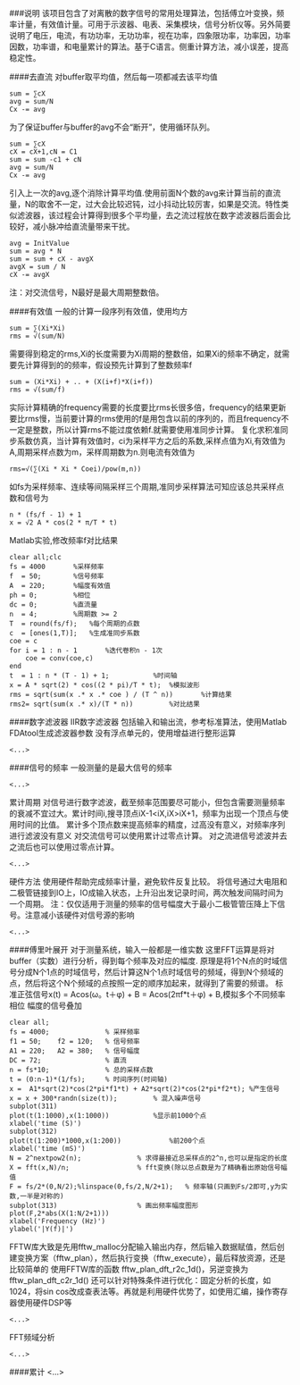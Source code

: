###说明
该项目包含了对离散的数字信号的常用处理算法，包括傅立叶变换，频率计量，有效值计量。可用于示波器、电表、采集模块，信号分析仪等。另外简要说明了电压，电流，有功功率，无功功率，视在功率，四象限功率，功率因，功率因数，功率谱，和电量累计的算法。基于C语言。侧重计算方法，减小误差，提高稳定性。

####去直流
对buffer取平均值，然后每一项都减去该平均值

	sum = ∑cX
	avg = sum/N
	Cx -= avg

为了保证buffer与buffer的avg不会“断开”，使用循环队列。

	sum = ∑cX
	cX = cX+1,cN = C1
	sum = sum -c1 + cN
	avg = sum/N
	Cx -= avg

引入上一次的avg,逐个消除计算平均值.使用前面N个数的avg来计算当前的直流量，N的取舍不一定，过大会比较迟钝，过小抖动比较厉害，如果是交流。特性类似滤波器，该过程会计算得到很多个平均量，去之流过程放在数字滤波器后面会比较好，减小脉冲给直流量带来干扰。

	avg = InitValue
	sum = avg * N
	sum = sum + cX - avgX
	avgX = sum / N
	cX -= avgX

注：对交流信号，N最好是最大周期整数倍。

####有效值
一般的计算一段序列有效值，使用均方

	sum = ∑(Xi*Xi)
	rms = √(sum/N)

需要得到稳定的rms,Xi的长度需要为Xi周期的整数倍，如果Xi的频率不确定，就需要先计算得到的的频率，假设预先计算到了整数频率f

	sum = (Xi*Xi) + .. + (X(i+f)*X(i+f))
	rms = √(sum/f)

实际计算精确的frequency需要的长度要比rms长很多倍，frequency的结果更新要比rms慢，当前要计算的rms使用的f是用包含以前的序列的，而且frequency不一定是整数，所以计算rms不能过度依赖f.就需要使用准同步计算。
复化求积准同步系数仿真，当计算有效值时，ci为采样平方之后的系数,采样点值为Xi,有效值为A,周期采样点数为m，采样周期数为n.则电流有效值为

	rms=√(∑(Xi * Xi * Coei)/pow(m,n))

如fs为采样频率、连续等间隔采样三个周期,准同步采样算法可知应该总共采样点数和信号为

	n * (fs/f - 1) + 1
	x = √2 A * cos(2 * π/T * t)

Matlab实验,修改频率f对比结果

	clear all;clc  
	fs = 4000		%采样频率
	f  = 50;		%信号频率
	A  = 220;		%幅度有效值
	ph = 0;			%相位
	dc = 0;			%直流量
	n  = 4;			%周期数 >= 2
	T  = round(fs/f);	%每个周期的点数
	c  = [ones(1,T)];	%生成准同步系数
	coe = c
	for i = 1 : n - 1		%迭代卷积n - 1次
	    coe = conv(coe,c)
	end
	t  = 1 : n * (T - 1) + 1;			%时间轴
	x = A * sqrt(2) * cos((2 * pi)/T * t);	%模拟波形
	rms = sqrt(sum(x .* x .* coe ) / (T ^ n))		%计算结果
	rms2= sqrt(sum(x .* x)/(T * n))			%对比结果

####数字滤波器
IIR数字滤波器
包括输入和输出流，参考标准算法，使用Matlab FDAtool生成滤波器参数
没有浮点单元的，使用增益进行整形运算

	<...>


####信号的频率
一般测量的是最大信号的频率

	<...>

累计周期
对信号进行数字滤波，截至频率范围要尽可能小，但包含需要测量频率的衰减不宜过大。累计时间i,搜寻顶点iX-1<iX,iX>iX+1，频率为出现一个顶点与使用时间的比值。
累计多个顶点数来提高频率的精度，过高没有意义，对频率序列进行滤波没有意义
对交流信号可以使用累计过零点计算。
对之流进信号滤波并去之流后也可以使用过零点计算。

	<...>

硬件方法
使用硬件帮助完成频率计量，避免软件反复比较。
将信号通过大电阻和二极管链接到IO上，IO成输入状态，上升沿出发记录时间，两次触发间隔时间为一个周期。
注：仅仅适用于测量的频率的信号幅度大于最小二极管管压降上下信号。注意减小该硬件对信号源的影响

	<...>


####傅里叶展开
对于测量系统，输入一般都是一维实数
这里FFT运算是将对buffer（实数）进行分析，得到每个频率及对应的幅度.
原理是将1个N点的时域信号分成N个1点的时域信号，然后计算这N个1点时域信号的频域，得到N个频域的点，然后将这个N个频域的点按照一定的顺序加起来，就得到了需要的频谱。
标准正弦信号x(t) = Acos(ω。t＋φ) + B =  Acos(2πf*t＋φ) + B,模拟多个不同频率 相位 幅度的信号叠加

	clear all;
	fs = 4000;              % 采样频率
	f1 = 50;    f2 = 120;   % 信号频率
	A1 = 220;   A2 = 380;   % 信号幅度
	DC = 72;                % 直流
	n = fs*10;              % 总的采样点数
	t = (0:n-1)*(1/fs);     % 时间序列(时间轴)
	x =  A1*sqrt(2)*cos(2*pi*f1*t) + A2*sqrt(2)*cos(2*pi*f2*t);	%产生信号
	x = x + 300*randn(size(t));			% 混入噪声信号
	subplot(311)
	plot(t(1:1000),x(1:1000))			%显示前1000个点
	xlabel('time (S)')
	subplot(312)
	plot(t(1:200)*1000,x(1:200))			%前200个点
	xlabel('time (mS)')
	N = 2^nextpow2(n);				% 求得最接近总采样点的2^n,也可以是指定的长度
	X = fft(x,N)/n;					% fft变换(除以总点数是为了精确看出原始信号幅值
	F = fs/2*(0,N/2);%linspace(0,fs/2,N/2+1);	% 频率轴(只画到Fs/2即可,y为实数,一半是对称的)
	subplot(313)					% 画出频率幅度图形
	plot(F,2*abs(X(1:N/2+1)))
	xlabel('Frequency (Hz)')
	ylabel('|Y(f)|')

FFTW库大致是先用fftw_malloc分配输入输出内存，然后输入数据赋值，然后创建变换方案（fftw_plan），然后执行变换（fftw_execute），最后释放资源，还是比较简单的
使用FFTW库的函数 fftw_plan_dft_r2c_1d()，另逆变换为fftw_plan_dft_c2r_1d()
还可以针对特殊条件进行优化：固定分析的长度，如1024，将sin cos改成查表法等。再就是利用硬件优势了，如使用汇编，操作寄存器使用硬件DSP等

	<...>

FFT频域分析

	<...>


####累计
<...>
